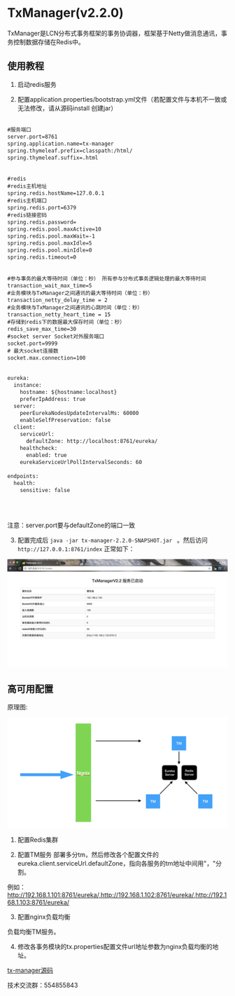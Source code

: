 # TxManager(v2.2.0)
TxManager是LCN分布式事务框架的事务协调器，框架基于Netty做消息通讯，事务控制数据存储在Redis中。

## 使用教程
1. 启动redis服务


2. 配置application.properties/bootstrap.yml文件（若配置文件与本机不一致或无法修改，请从源码install 创建jar）
```

#服务端口
server.port=8761
spring.application.name=tx-manager
spring.thymeleaf.prefix=classpath:/html/
spring.thymeleaf.suffix=.html


#redis
#redis主机地址
spring.redis.hostName=127.0.0.1
#redis主机端口
spring.redis.port=6379
#redis链接密码
spring.redis.password=
spring.redis.pool.maxActive=10
spring.redis.pool.maxWait=-1
spring.redis.pool.maxIdle=5
spring.redis.pool.minIdle=0
spring.redis.timeout=0


#参与事务的最大等待时间（单位：秒） 所有参与分布式事务逻辑处理的最大等待时间
transaction_wait_max_time=5
#业务模块与TxManager之间通讯的最大等待时间（单位：秒）
transaction_netty_delay_time = 2
#业务模块与TxManager之间通讯的心跳时间（单位：秒）
transaction_netty_heart_time = 15
#存储到redis下的数据最大保存时间（单位：秒）
redis_save_max_time=30
#socket server Socket对外服务端口
socket.port=9999
# 最大socket连接数
socket.max.connection=100


```


```
eureka:
  instance:
    hostname: ${hostname:localhost}
    preferIpAddress: true
  server:
    peerEurekaNodesUpdateIntervalMs: 60000
    enableSelfPreservation: false
  client:
    serviceUrl:
      defaultZone: http://localhost:8761/eureka/
    healthcheck:
      enabled: true
    eurekaServiceUrlPollIntervalSeconds: 60

endpoints:
  health:
    sensitive: false




```

注意：server.port要与defaultZone的端口一致


3. 配置完成后 `java -jar tx-manager-2.2.0-SNAPSHOT.jar ` 。然后访问`http://127.0.0.1:8761/index` 正常如下：

![ ](readme/manager2.2.jpg)


## 高可用配置

原理图:

![ ](readme/district.png)

1. 配置Redis集群

2. 配置TM服务
部署多分tm，然后修改各个配置文件的eureka.client.serviceUrl.defaultZone，指向各服务的tm地址中间用"，"分割。

例如： http://192.168.1.101:8761/eureka/,http://192.168.1.102:8761/eureka/,http://192.168.1.103:8761/eureka/

3. 配置nginx负载均衡

负载均衡TM服务。

4. 修改各事务模块的tx.properties配置文件url地址参数为nginx负载均衡的地址。

[tx-manager源码](https://github.com/1991wangliang/tx-lcn/tree/master/tx-manager) 


技术交流群：554855843
